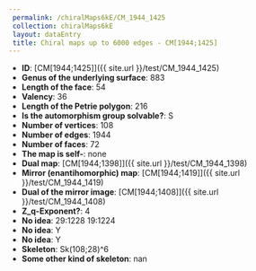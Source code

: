 ```yaml
--- 
 permalink: /chiralMaps6kE/CM_1944_1425 
 collection: chiralMaps6kE
 layout: dataEntry
 title: Chiral maps up to 6000 edges - CM[1944;1425]
---
```


- **ID**: [CM[1944;1425]]({{ site.url }}/test/CM_1944_1425)
- **Genus of the underlying surface**: 883
- **Length of the face**: 54
- **Valency**: 36
- **Length of the Petrie polygon**: 216
- **Is the automorphism group solvable?**: S
- **Number of vertices**: 108
- **Number of edges**: 1944
- **Number of faces**: 72
- **The map is self-**: none
- **Dual map**: [CM[1944;1398]]({{ site.url }}/test/CM_1944_1398)
- **Mirror (enantihomorphic) map**: [CM[1944;1419]]({{ site.url }}/test/CM_1944_1419)
- **Dual of the mirror image**: [CM[1944;1408]]({{ site.url }}/test/CM_1944_1408)
- **Z_q-Exponent?**: 4
- **No idea**:  29:1228 19:1224
- **No idea**: Y
- **No idea**: Y
- **Skeleton**: Sk(108;28)^6
- **Some other kind of skeleton**: nan
